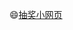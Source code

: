 :smile:[抽奖小网页](https://github.com/swordboyASS/SomeWorks/tree/master/%E6%8A%BD%E5%A5%96%E5%B0%8F%E7%BD%91%E9%A1%B5)
